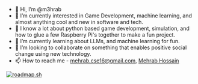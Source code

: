 - 👋 Hi, I’m @m3hrab
- 👀 I’m currently interested in Game Development, machine learning, and almost anything cool and new in software and tech.
- 🧠 I know a lot about python based game development, simulation, and how to glue a few Raspberry Pi's together to make a fun project.
- 🌱 I’m currently learning about LLMs, and machine learning for fun.
- 💞️ I’m looking to collaborate on something that enables positive social change using new technology.
- 📫 How to reach me - mehrab.cse16@gmail.com, [Mehrab Hossain](https://www.linkedin.com/in/mehrabhossain/)

[![roadmap.sh](https://roadmap.sh/card/wide/66cd8011a22274ce5036427c?variant=dark)](https://roadmap.sh)
